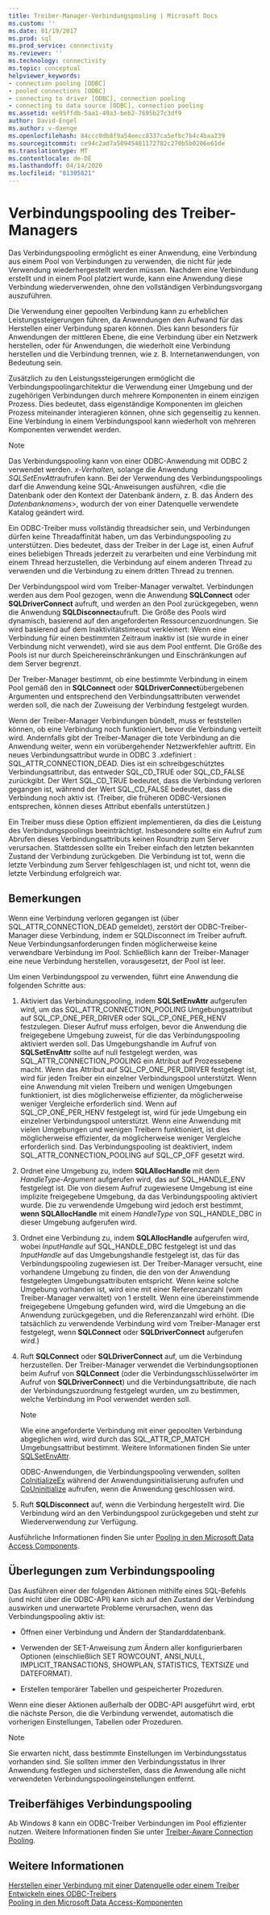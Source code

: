 ```yaml
---
title: Treiber-Manager-Verbindungspooling | Microsoft Docs
ms.custom: ''
ms.date: 01/19/2017
ms.prod: sql
ms.prod_service: connectivity
ms.reviewer: ''
ms.technology: connectivity
ms.topic: conceptual
helpviewer_keywords:
- connection pooling [ODBC]
- pooled connections [ODBC]
- connecting to driver [ODBC], connection pooling
- connecting to data source [ODBC], connection pooling
ms.assetid: ee95ffdb-5aa1-49a3-beb2-7695b27c3df9
author: David-Engel
ms.author: v-daenge
ms.openlocfilehash: 84ccc0db8f9a54eecc8337ca5efbc7b4c4baa239
ms.sourcegitcommit: ce94c2ad7a50945481172782c270b5b0206e61de
ms.translationtype: MT
ms.contentlocale: de-DE
ms.lasthandoff: 04/14/2020
ms.locfileid: "81305821"
---
```

# <a name="driver-manager-connection-pooling"></a>Verbindungspooling des Treiber-Managers
Das Verbindungspooling ermöglicht es einer Anwendung, eine Verbindung aus einem Pool von Verbindungen zu verwenden, die nicht für jede Verwendung wiederhergestellt werden müssen. Nachdem eine Verbindung erstellt und in einem Pool platziert wurde, kann eine Anwendung diese Verbindung wiederverwenden, ohne den vollständigen Verbindungsvorgang auszuführen.  
  
 Die Verwendung einer gepoolten Verbindung kann zu erheblichen Leistungssteigerungen führen, da Anwendungen den Aufwand für das Herstellen einer Verbindung sparen können. Dies kann besonders für Anwendungen der mittleren Ebene, die eine Verbindung über ein Netzwerk herstellen, oder für Anwendungen, die wiederholt eine Verbindung herstellen und die Verbindung trennen, wie z. B. Internetanwendungen, von Bedeutung sein.  
  
 Zusätzlich zu den Leistungssteigerungen ermöglicht die Verbindungspoolingarchitektur die Verwendung einer Umgebung und der zugehörigen Verbindungen durch mehrere Komponenten in einem einzigen Prozess. Dies bedeutet, dass eigenständige Komponenten im gleichen Prozess miteinander interagieren können, ohne sich gegenseitig zu kennen. Eine Verbindung in einem Verbindungspool kann wiederholt von mehreren Komponenten verwendet werden.  
  
> [!NOTE]
>  Das Verbindungspooling kann von einer ODBC-Anwendung mit ODBC 2 verwendet werden. *x-Verhalten,* solange die Anwendung *SQLSetEnvAttr*aufrufen kann. Bei der Verwendung des Verbindungspoolings darf die Anwendung keine SQL-Anweisungen ausführen, \<die die Datenbank oder den Kontext der Datenbank ändern, z. B. das Ändern des *Datenbanknamens*>, wodurch der von einer Datenquelle verwendete Katalog geändert wird.  


 Ein ODBC-Treiber muss vollständig threadsicher sein, und Verbindungen dürfen keine Threadaffinität haben, um das Verbindungspooling zu unterstützen. Dies bedeutet, dass der Treiber in der Lage ist, einen Aufruf eines beliebigen Threads jederzeit zu verarbeiten und eine Verbindung mit einem Thread herzustellen, die Verbindung auf einem anderen Thread zu verwenden und die Verbindung zu einem dritten Thread zu trennen.  
  
 Der Verbindungspool wird vom Treiber-Manager verwaltet. Verbindungen werden aus dem Pool gezogen, wenn die Anwendung **SQLConnect** oder **SQLDriverConnect** aufruft, und werden an den Pool zurückgegeben, wenn die Anwendung **SQLDisconnect**aufruft. Die Größe des Pools wird dynamisch, basierend auf den angeforderten Ressourcenzuordnungen. Sie wird basierend auf dem Inaktivitätstimeout verkleinert: Wenn eine Verbindung für einen bestimmten Zeitraum inaktiv ist (sie wurde in einer Verbindung nicht verwendet), wird sie aus dem Pool entfernt. Die Größe des Pools ist nur durch Speichereinschränkungen und Einschränkungen auf dem Server begrenzt.  
  
 Der Treiber-Manager bestimmt, ob eine bestimmte Verbindung in einem Pool gemäß den in **SQLConnect** oder **SQLDriverConnect**übergebenen Argumenten und entsprechend den Verbindungsattributen verwendet werden soll, die nach der Zuweisung der Verbindung festgelegt wurden.  
  
 Wenn der Treiber-Manager Verbindungen bündelt, muss er feststellen können, ob eine Verbindung noch funktioniert, bevor die Verbindung verteilt wird. Andernfalls gibt der Treiber-Manager die tote Verbindung an die Anwendung weiter, wenn ein vorübergehender Netzwerkfehler auftritt. Ein neues Verbindungsattribut wurde in ODBC 3 *.x*definiert : SQL_ATTR_CONNECTION_DEAD. Dies ist ein schreibgeschütztes Verbindungsattribut, das entweder SQL_CD_TRUE oder SQL_CD_FALSE zurückgibt. Der Wert SQL_CD_TRUE bedeutet, dass die Verbindung verloren gegangen ist, während der Wert SQL_CD_FALSE bedeutet, dass die Verbindung noch aktiv ist. (Treiber, die früheren ODBC-Versionen entsprechen, können dieses Attribut ebenfalls unterstützen.)  
  
 Ein Treiber muss diese Option effizient implementieren, da dies die Leistung des Verbindungspoolings beeinträchtigt. Insbesondere sollte ein Aufruf zum Abrufen dieses Verbindungsattributs keinen Roundtrip zum Server verursachen. Stattdessen sollte ein Treiber einfach den letzten bekannten Zustand der Verbindung zurückgeben. Die Verbindung ist tot, wenn die letzte Verbindung zum Server fehlgeschlagen ist, und nicht tot, wenn die letzte Verbindung erfolgreich war.  
  
## <a name="remarks"></a>Bemerkungen  
 Wenn eine Verbindung verloren gegangen ist (über SQL_ATTR_CONNECTION_DEAD gemeldet), zerstört der ODBC-Treiber-Manager diese Verbindung, indem er SQLDisconnect im Treiber aufruft. Neue Verbindungsanforderungen finden möglicherweise keine verwendbare Verbindung im Pool. Schließlich kann der Treiber-Manager eine neue Verbindung herstellen, vorausgesetzt, der Pool ist leer.  
  
 Um einen Verbindungspool zu verwenden, führt eine Anwendung die folgenden Schritte aus:  
  
1.  Aktiviert das Verbindungspooling, indem **SQLSetEnvAttr** aufgerufen wird, um das SQL_ATTR_CONNECTION_POOLING Umgebungsattribut auf SQL_CP_ONE_PER_DRIVER oder SQL_CP_ONE_PER_HENV festzulegen. Dieser Aufruf muss erfolgen, bevor die Anwendung die freigegebene Umgebung zuweist, für die das Verbindungspooling aktiviert werden soll. Das Umgebungshandle im Aufruf von **SQLSetEnvAttr** sollte auf null festgelegt werden, was SQL_ATTR_CONNECTION_POOLING ein Attribut auf Prozessebene macht. Wenn das Attribut auf SQL_CP_ONE_PER_DRIVER festgelegt ist, wird für jeden Treiber ein einzelner Verbindungspool unterstützt. Wenn eine Anwendung mit vielen Treibern und wenigen Umgebungen funktioniert, ist dies möglicherweise effizienter, da möglicherweise weniger Vergleiche erforderlich sind. Wenn auf SQL_CP_ONE_PER_HENV festgelegt ist, wird für jede Umgebung ein einzelner Verbindungspool unterstützt. Wenn eine Anwendung mit vielen Umgebungen und wenigen Treibern funktioniert, ist dies möglicherweise effizienter, da möglicherweise weniger Vergleiche erforderlich sind. Das Verbindungspooling ist deaktiviert, indem SQL_ATTR_CONNECTION_POOLING auf SQL_CP_OFF gesetzt wird.  
  
2.  Ordnet eine Umgebung zu, indem **SQLAllocHandle** mit dem *HandleType-Argument* aufgerufen wird, das auf SQL_HANDLE_ENV festgelegt ist. Die von diesem Aufruf zugewiesene Umgebung ist eine implizite freigegebene Umgebung, da das Verbindungspooling aktiviert wurde. Die zu verwendende Umgebung wird jedoch erst bestimmt, **wenn SQLAllocHandle** mit einem *HandleType* von SQL_HANDLE_DBC in dieser Umgebung aufgerufen wird.  
  
3.  Ordnet eine Verbindung zu, indem **SQLAllocHandle** aufgerufen wird, wobei *InputHandle* auf SQL_HANDLE_DBC festgelegt ist und das *InputHandle* auf das Umgebungshandle festgelegt ist, das für das Verbindungspooling zugewiesen ist. Der Treiber-Manager versucht, eine vorhandene Umgebung zu finden, die den von der Anwendung festgelegten Umgebungsattributen entspricht. Wenn keine solche Umgebung vorhanden ist, wird eine mit einer Referenzanzahl (vom Treiber-Manager verwaltet) von 1 erstellt. Wenn eine übereinstimmende freigegebene Umgebung gefunden wird, wird die Umgebung an die Anwendung zurückgegeben, und die Referenzanzahl wird erhöht. (Die tatsächlich zu verwendende Verbindung wird vom Treiber-Manager erst festgelegt, wenn **SQLConnect** oder **SQLDriverConnect** aufgerufen wird.)  
  
4.  Ruft **SQLConnect** oder **SQLDriverConnect** auf, um die Verbindung herzustellen. Der Treiber-Manager verwendet die Verbindungsoptionen beim Aufruf von **SQLConnect** (oder die Verbindungsschlüsselwörter im Aufruf von **SQLDriverConnect**) und die Verbindungsattribute, die nach der Verbindungszuordnung festgelegt wurden, um zu bestimmen, welche Verbindung im Pool verwendet werden soll.  
  
    > [!NOTE]  
    >  Wie eine angeforderte Verbindung mit einer gepoolten Verbindung abgeglichen wird, wird durch das SQL_ATTR_CP_MATCH Umgebungsattribut bestimmt. Weitere Informationen finden Sie unter [SQLSetEnvAttr](../../../odbc/reference/syntax/sqlsetenvattr-function.md).  
  
     ODBC-Anwendungen, die Verbindungspooling verwenden, sollten [CoInitializeEx](https://go.microsoft.com/fwlink/?LinkID=116307) während der Anwendungsinitialisierung aufrufen und [CoUninitialize](https://go.microsoft.com/fwlink/?LinkId=116310) aufrufen, wenn die Anwendung geschlossen wird.  
  
5.  Ruft **SQLDisconnect** auf, wenn die Verbindung hergestellt wird. Die Verbindung wird an den Verbindungspool zurückgegeben und steht zur Wiederverwendung zur Verfügung.  
  
 Ausführliche Informationen finden Sie unter [Pooling in den Microsoft Data Access Components](https://go.microsoft.com/fwlink/?LinkId=120776).  
  
## <a name="connection-pooling-considerations"></a>Überlegungen zum Verbindungspooling  
 Das Ausführen einer der folgenden Aktionen mithilfe eines SQL-Befehls (und nicht über die ODBC-API) kann sich auf den Zustand der Verbindung auswirken und unerwartete Probleme verursachen, wenn das Verbindungspooling aktiv ist:  
  
-   Öffnen einer Verbindung und Ändern der Standarddatenbank.  
  
-   Verwenden der SET-Anweisung zum Ändern aller konfigurierbaren Optionen (einschließlich SET ROWCOUNT, ANSI_NULL, IMPLICIT_TRANSACTIONS, SHOWPLAN, STATISTICS, TEXTSIZE und DATEFORMAT).  
  
-   Erstellen temporärer Tabellen und gespeicherter Prozeduren.  
  
 Wenn eine dieser Aktionen außerhalb der ODBC-API ausgeführt wird, erbt die nächste Person, die die Verbindung verwendet, automatisch die vorherigen Einstellungen, Tabellen oder Prozeduren.  
  
> [!NOTE]  
>  Sie erwarten nicht, dass bestimmte Einstellungen im Verbindungsstatus vorhanden sind. Sie sollten immer den Verbindungsstatus in Ihrer Anwendung festlegen und sicherstellen, dass die Anwendung alle nicht verwendeten Verbindungspoolingeinstellungen entfernt.  
  
## <a name="driver-aware-connection-pooling"></a>Treiberfähiges Verbindungspooling  
 Ab Windows 8 kann ein ODBC-Treiber Verbindungen im Pool effizienter nutzen. Weitere Informationen finden Sie unter [Treiber-Aware Connection Pooling](../../../odbc/reference/develop-app/driver-aware-connection-pooling.md).  
  
## <a name="see-also"></a>Weitere Informationen  
 [Herstellen einer Verbindung mit einer Datenquelle oder einem Treiber](../../../odbc/reference/develop-app/connecting-to-a-data-source-or-driver.md)   
 [Entwickeln eines ODBC-Treibers](../../../odbc/reference/develop-driver/developing-an-odbc-driver.md)   
 [Pooling in den Microsoft Data Access-Komponenten](https://go.microsoft.com/fwlink/?LinkId=120776)
